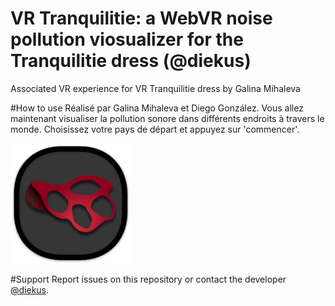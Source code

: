# VR Tranquilitie: a WebVR noise pollution viosualizer for the Tranquilitie dress (@diekus) 
Associated VR experience for VR Tranquilitie dress by Galina Mihaleva

#How to use
Réalisé par Galina Mihaleva et Diego González.
Vous allez maintenant visualiser la pollution sonore dans différents endroits à travers le monde.
Choisissez votre pays de départ et appuyez sur 'commencer'.

![vrtranquilitie](https://github.com/SamsungInternet/vrtranquilitie/blob/master/imgs/icon192.png)

#Support
Report issues on this repository or contact the developer [@diekus](http://twitter.com/diekus).
